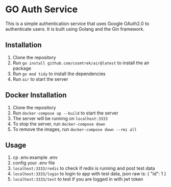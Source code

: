 # GO Auth Service
This is a simple authentication service that uses Google OAuth2.0 to authenticate users. It is built using Golang and the Gin framework.

## Installation

1. Clone the repository
2. Run `go install github.com/cosmtrek/air@latest` to install the air package
3. Run `go mod tidy` to install the dependencies
4. Run `air` to start the server

## Docker Installation

1. Clone the repository
2. Run `docker-compose up --build` to start the server
3. The server will be running on `localhost:3333`
4. To stop the server, run `docker-compose down`
5. To remove the images, run `docker-compose down --rmi all`

## Usage
1. cp .env.example .env
2. config your .env file
3. `localhost:3333/redis` to check if redis is running and post test data
4. `localhost:3333/login` to login to app with test data, json raw is: { "id": 1 } 
5. `localhost:3333/test` to test if you are logged in with jwt token